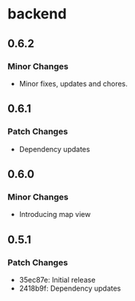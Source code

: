 # backend

## 0.6.2

### Minor Changes

- Minor fixes, updates and chores.

## 0.6.1

### Patch Changes

- Dependency updates

## 0.6.0

### Minor Changes

- Introducing map view

## 0.5.1

### Patch Changes

- 35ec87e: Initial release
- 2418b9f: Dependency updates
